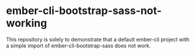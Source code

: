 ember-cli-bootstrap-sass-not-working
====================================

This repository is solely to demonstrate that a default ember-cli project with a simple import of ember-cli-bootstrap-sass does not work.
